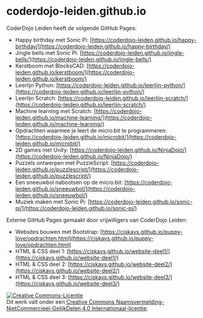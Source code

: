 # coderdojo-leiden.github.io
CoderDojo Leiden heeft de volgende GitHub Pages:
- Happy birthday met Sonic Pi: [https://coderdojo-leiden.github.io/happy-birthday/](https://coderdojo-leiden.github.io/happy-birthday/)
- Jingle bells met Sonic Pi: [https://coderdojo-leiden.github.io/jingle-bells/](https://coderdojo-leiden.github.io/jingle-bells/)
- Kerstboom met BlocksCAD: [https://coderdojo-leiden.github.io/kerstboom/](https://coderdojo-leiden.github.io/kerstboom/)
- Leerlijn Python: [https://coderdojo-leiden.github.io/leerlijn-python/](https://coderdojo-leiden.github.io/leerlijn-python/)
- Leerlijn Scratch: [https://coderdojo-leiden.github.io/leerlijn-scratch/](https://coderdojo-leiden.github.io/leerlijn-scratch/)
- Machine learning met Scratch: [https://coderdojo-leiden.github.io/machine-learning/](https://coderdojo-leiden.github.io/machine-learning/)
- Opdrachten waarmee je leert de micro:bit te programmeren: [https://coderdojo-leiden.github.io/microbit/](https://coderdojo-leiden.github.io/microbit/)
- 2D games met Unity: [https://coderdojo-leiden.github.io/NinjaDojo/](https://coderdojo-leiden.github.io/NinjaDojo/)
- Puzzels ontwerpen met PuzzleScript: [https://coderdojo-leiden.github.io/puzzlescript/](https://coderdojo-leiden.github.io/puzzlescript/)
- Een sneeuwbol nabootsen op de micro:bit: [https://coderdojo-leiden.github.io/sneeuwbol/](https://coderdojo-leiden.github.io/sneeuwbol/)
- Muziek maken met Sonic Pi: [https://coderdojo-leiden.github.io/sonic-pi/](https://coderdojo-leiden.github.io/sonic-pi/)

Externe GitHub Pages gemaakt door vrijwilligers van CoderDojo Leiden:
- Websites bouwen met Bootstrap: [https://ciskavs.github.io/puppy-love/opdrachten.html](https://ciskavs.github.io/puppy-love/opdrachten.html)
- HTML & CSS deel 1: [https://ciskavs.github.io/website-deel1/](https://ciskavs.github.io/website-deel1/)
- HTML & CSS deel 2: [https://ciskavs.github.io/website-deel2/](https://ciskavs.github.io/website-deel2/)
- HTML & CSS deel 3: [https://ciskavs.github.io/website-deel3/](https://ciskavs.github.io/website-deel3/)

<a rel="license" href="http://creativecommons.org/licenses/by-nc-sa/4.0/"><img alt="Creative Commons-Licentie" style="border-width:0" src="https://i.creativecommons.org/l/by-nc-sa/4.0/88x31.png" /></a><br />Dit werk valt onder een <a rel="license" href="http://creativecommons.org/licenses/by-nc-sa/4.0/deed.nl">Creative Commons Naamsvermelding-NietCommercieel-GelijkDelen 4.0 Internationaal-licentie</a>.
